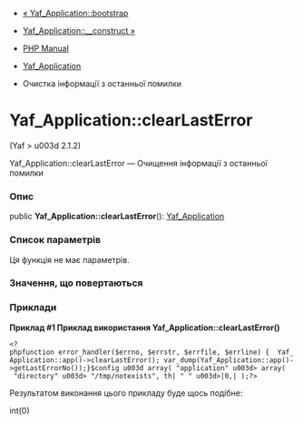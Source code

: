 - [« Yaf_Application::bootstrap](yaf-application.bootstrap.md)
- [Yaf_Application::\_\_construct »](yaf-application.construct.md)

- [PHP Manual](index.md)
- [Yaf_Application](class.yaf-application.md)
- Очистка інформації з останньої помилки

# Yaf_Application::clearLastError

(Yaf \> u003d 2.1.2)

Yaf_Application::clearLastError — Очищення інформації з останньої помилки

### Опис

public **Yaf_Application::clearLastError**():
[Yaf_Application](class.yaf-application.md)

### Список параметрів

Ця функція не має параметрів.

### Значення, що повертаються

### Приклади

**Приклад #1 Приклад використання **Yaf_Application::clearLastError()****

` <?phpfunction error_handler($errno, $errstr, $errfile, $errline) {  Yaf_Application::app()->clearLastError(); var_dump(Yaf_Application::app()->getLastErrorNo());}$config u003d array( "application" u003d> array(   "directory" u003d> "/tmp/notexists", th| " " u003d>|0,| );?> `

Результатом виконання цього прикладу буде щось подібне:

int(0)
